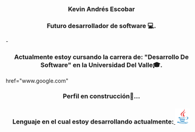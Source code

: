 <h3 align="center">Kevin Andrés Escobar</h1><h3 align="center">Futuro desarrollador de software 💻.</h3>-
<h3 align="center">Actualmente estoy cursando la carrera de: "Desarrollo De Software" en la Universidad Del Valle🎓.</h3> <a>href="www.google.com"</a>
<h3 align="center">Perfil en construcción🔨... </h3> 
<h3 align="center">Lenguaje en el cual estoy desarrollando actualmente:<a href = "https://www.java.com" target="_blank" rel="noreferrer"> <img src="https://raw.githubusercontent.com/devicons/devicon/master/icons/java/java-original.svg" alt="java" width="40" height="40"/> </a> </h3>
